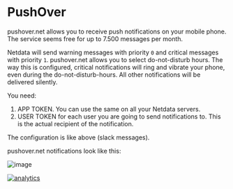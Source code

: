 <!--
title: "Send alarm notifications to PushOver"
description: "Send warning and critical alarm notifications to PushOver to help you monitor the health and performance of your nodes and infrastructure."
sidebar_label: "PushOver"
custom_edit_url: https://github.com/netdata/netdata/edit/master/health/notifications/pushover/README.md
-->

# PushOver

pushover.net allows you to receive push notifications on your mobile phone. The service seems free for up to 7.500 messages per month.

Netdata will send warning messages with priority `0` and critical messages with priority `1`. pushover.net allows you to select do-not-disturb hours. The way this is configured, critical notifications will ring and vibrate your phone, even during the do-not-disturb-hours. All other notifications will be delivered silently.

You need:

1.  APP TOKEN. You can use the same on all your Netdata servers.
2.  USER TOKEN for each user you are going to send notifications to. This is the actual recipient of the notification.

The configuration is like above (slack messages).

pushover.net notifications look like this:

![image](https://cloud.githubusercontent.com/assets/2662304/18407319/839c10c4-7715-11e6-92c0-12f8215128d3.png)

[![analytics](https://www.google-analytics.com/collect?v=1&aip=1&t=pageview&_s=1&ds=github&dr=https%3A%2F%2Fgithub.com%2Fnetdata%2Fnetdata&dl=https%3A%2F%2Fmy-netdata.io%2Fgithub%2Fhealth%2Fnotifications%2Fpushover%2FREADME&_u=MAC~&cid=5792dfd7-8dc4-476b-af31-da2fdb9f93d2&tid=UA-64295674-3)](<>)
